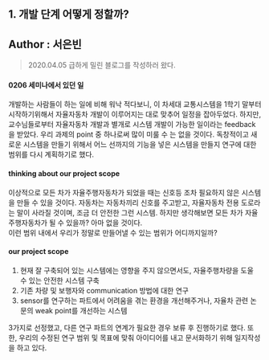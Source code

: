 ## 1. 개발 단계 어떻게 정할까?
Author : 서은빈
---
> 2020.04.05 급하게 밀린 블로그를 작성하러 왔다.

#### 0206 세미나에서 있던 일
  개발하는 사람들이 하는 일에 비해 워낙 적다보니, 이 차세대 교통시스템을 1학기 말부터 시작하기위해서 자율자동차 개발이 이루어지는 대로 맞추어 일정을 잡아두었다. 하지만, 교수님들로부터 자율자동차 개발과 별개로 시스템 개발이 가능한 일이라는 feedback을 받았다. 우리 과제의 point 중 하나로써 많이 미룰 수 는 없을 것이다. 독창적이고 새로운 시스템을 만들기 위해서 어느 선까지의 기능을 넣은 시스템을 만들지 연구에 대한 범위를 다시 계획하기로 했다.

#### thinking about our project scope
  이상적으로 모든 차가 자율주행자동차가 되었을 때는 신호등 조차 필요하지 않은 시스템을 만들 수 있을 것이다. 자동차는 자동차끼리 신호를 주고받고, 자율자동차 전용 도로라는 말이 사라질 것이며, 조금 더 안전한 그런 시스템. 하지만 생각해보면 모든 차가 자율주행자동차가 될 수 있을까? 아마 없을 것이다. <br/>
  이런 범위 내에서 우리가 정말로 만들어낼 수 있는 범위가 어디까지일까?

#### our project scope
1. 현재 잘 구축되어 있는 시스템에는 영향을 주지 않으면서도, 자율주행차량을 도울 수 있는 안전한 시스템 구축
2. 기존 차량 및 보행자와 communication 방법에 대한 연구
3. sensor를 연구하는 파트에서 어려움을 겪는 환경을 개선해주거나, 자율차 관련 논문의 weak point를 개선하는 시스템 <br/>

3가지로 선정했고, 다른 연구 파트의 연계가 필요한 경우 보류 후 진행하기로 했다. 또한, 우리의 수정된 연구 범위 및 목표에 맞춰 아이디어를 내고 문서화하기 위해 일지작성을 하고 있다.
